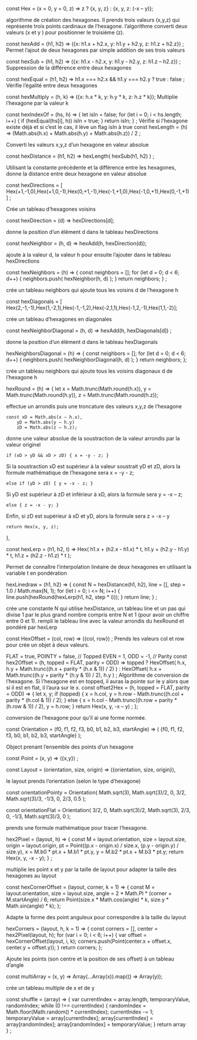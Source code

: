 const Hex = (x = 0, y = 0, z) => z ? {x, y, z} : {x, y, z: (-x – y)};

algorithme de création des hexagones. Il prends trois valeurs (x,y,z) qui représente trois points cardinaux de l’hexagone. l’algorithme converti deux valeurs (x et y ) pour positionner le troisième (z).

const hexAdd = (h1, h2) => ({x: h1.x + h2.x, y: h1.y + h2.y, z: h1.z + h2.z}) ;
Permet l’ajout de deux hexagones par simple addition de ses trois valeurs

const hexSub = (h1, h2) => ({x: h1.x - h2.x, y: h1.y - h2.y, z: h1.z – h2.z}) ;
Suppression de la différence entre deux hexagones

const hexEqual = (h1, h2) => h1.x === h2.x && h1.y === h2.y ? true : false ;
Vérifie l’égalité entre deux hexagones

const hexMultiply = (h, k) => ({x: h.x * k, y: h.y * k, z: h.z * k});
Multiplie l’hexagone par la valeur k

const hexIndexOf = (hs, h) => {
let isIn = false;
     for (let i = 0; i < hs.length; i++) {
	if (hexEqual(hs[i], h)) isIn = true;
     }
 return isIn;
} ;
Vérifie si l’hexagone existe déjà et si c’est le cas, il lève un flag isIn à true
const hexLength = (h) => (Math.abs(h.x) + Math.abs(h.y) + Math.abs(h.z)) / 2 ;

Converti les valeurs x,y,z d’un hexagone en valeur absolue 

const hexDistance = (h1, h2) => hexLength( hexSub(h1, h2) ) ;

Utilisant la constante précédente et la différence entre les hexagones, donne la distance entre deux hexagone en valeur absolue

const hexDirections = [ Hex(+1,-1,0),Hex(+1,0,-1),Hex(0,+1,-1),Hex(-1,+1,0),Hex(-1,0,+1),Hex(0,-1,+1) ] ;

Crée un tableau d’hexagones voisins

const hexDirection = (d) => hexDirections[d];

donne la position d’un élément d dans le tableau hexDirections

const hexNeighbor = (h, d) => hexAdd(h, hexDirection(d));

ajoute à la valeur d, la valeur h pour ensuite l’ajouter dans le tableau hexDirections

const hexNeighbors = (h) => {
	const neighbors = [];
	for (let d = 0; d < 6; d++) {
		neighbors.push( hexNeighbor(h, d) );
	}
	return neighbors;
} ;

crée un tableau neighbors qui ajoute tous les voisins d de l’hexagone h

const hexDiagonals = [ Hex(2,-1,-1),Hex(1,-2,1),Hex(-1,-1,2),Hex(-2,1,1),Hex(-1,2,-1),Hex(1,1,-2)];

crée un tableau d’hexagones en diagonales

const hexNeighborDiagonal = (h, d) => hexAdd(h, hexDiagonals[d]) ;

donne la position d’un élément d dans le tableau  hexDiagonals

hexNeighborsDiagonal = (h) => {
	const neighbors = [];
	for (let d = 0; d < 6; d++) {
		neighbors.push( hexNeighborDiagonal(h, d) );
	}
	return neighbors;
};

crée un tableau neighbors qui ajoute tous les voisins diagonaux d de l’hexagone h

hexRound = (h) => {
	let x = Math.trunc(Math.round(h.x)),
		y = Math.trunc(Math.round(h.y)),
		z = Math.trunc(Math.round(h.z));
    
effectue un arrondis puis une troncature des valeurs x,y,z de l’hexagone

	const xD = Math.abs(x – h.x),
		yD = Math.abs(y – h.y)
		zD = Math.abs(z – h.z);
    
donne une valeur absolue de la soustraction de la valeur arrondis par la valeur originel

	if (xD > yD && xD > zD) { x = -y - z; }
  
Si la soustraction xD est supérieur à la valeur soustrait yD et zD, alors la formule mathématique de l’hexagone sera x = -y - z; 

	else if (yD > zD) { y = -x - z; }
  
Si yD est supérieur à zD et inférieur à xD, alors la formule sera y = -x – z;

	else { z = -x - y; }
  
Enfin, si zD est supérieur à xD et yD, alors la formule sera z = -x – y

	return Hex(x, y, z);
},
	
const hexLerp = (h1, h2, t) => Hex(
	h1.x + (h2.x - h1.x) * t,
	h1.y + (h2.y - h1.y) * t,
	h1.z + (h2.z - h1.z) * t
);

Permet de connaître l’interpolation linéaire de deux hexagones en utilisant la variable t en pondération

hexLinedraw = (h1, h2) => {
	const N = hexDistance(h1, h2),
		line = [],
		step = 1.0 / Math.max(N, 1);
	for (let i = 0; i <= N; i++) {
		line.push(hexRound(hexLerp(h1, h2, step * i)));
	}
	return line;
} ;

crée une constante N qui utilise hexDistance, un tableau line et un pas qui divise 1 par le plus grand nombre compris entre N et 1 (pour avoir un chiffre entre 0 et 1).
rempli le tableau line avec la valeur arrondis du hexRound et pondéré par hexLerp

const HexOffset = (col, row) => ({col, row}) ;
Prends les valeurs col et row pour crée un objet à deux valeurs.

FLAT = true, POINTY = false, // Topped
EVEN = 1, ODD = -1, // Parity
const hex2Offset = (h, topped = FLAT, parity = ODD) => topped ?
	HexOffset(
		h.x,
		h.y + Math.trunc((h.x + parity * (h.x & 1)) / 2)
	) :
	HexOffset(
		h.x + Math.trunc((h.y + parity * (h.y & 1)) / 2),
		h.y
) ;
Algorithme de conversion de l’hexagone. Si l’hexagone est en topped, il auras la pointe sur le y alors que si il est en flat, il l’aura sur le x.
const offset2Hex = (h, topped = FLAT, parity = ODD) => {
	let x, y;
	if (topped) {
		x = h.col,
		y = h.row - Math.trunc((h.col + parity * (h.col & 1)) / 2);
	} else {
		x = h.col - Math.trunc((h.row + parity * (h.row & 1)) / 2),
		y = h.row;
	}
	return Hex(x, y, -x – y) ;
};

conversion de l’hexagone pour qu’il ai une forme normée.

const Orientation = (f0, f1, f2, f3, b0, b1, b2, b3, startAngle) => (
{f0, f1, f2, f3, b0, b1, b2, b3, startAngle}
);

Object prenant l’ensemble des points d’un hexagone

const Point = (x, y) => ({x,y}) ;

const Layout = (orientation, size, origin) => ({orientation, size, origin}),

le layout prends l’orientation (selon le type d’hexagone) 

const orientationPointy = Orientation(
		Math.sqrt(3), Math.sqrt(3)/2, 0, 3/2,
		Math.sqrt(3)/3, -1/3, 0, 2/3,
		0.5
	);
  
const orientationFlat = Orientation(
		3/2, 0, Math.sqrt(3)/2, Math.sqrt(3),
		2/3, 0, -1/3, Math.sqrt(3)/3,
		0
	);
  
prends une formule mathématique pour tracer l’hexagone.

hex2Pixel = (layout, h) => {
	const M = layout.orientation,
		size = layout.size,
		origin = layout.origin,
		pt = Point((p.x - origin.x) / size.x, (p.y - origin.y) / size.y),
		x = M.b0 * pt.x + M.b1 * pt.y,
		y = M.b2 * pt.x + M.b3 * pt.y;
	return Hex(x, y, -x - y);
} ;

multiplie les point x et y par la taille de layout pour adapter la taille des hexagones au layout

const hexCornerOffset = (layout, corner, k = 1) => {
	const M = layout.orientation,
			size = layout.size,
			angle = 2 * Math.PI * (corner + M.startAngle) / 6;
	return Point(size.x * Math.cos(angle) * k, size.y * Math.sin(angle) * k);
};

Adapte la forme des point anguleux pour correspondre à la taille du layout

hexCorners = (layout, h, k = 1) => {
	const corners = [],
		center = hex2Pixel(layout, h);
	for (var i = 0; i < 6; i++) {
		var offset = hexCornerOffset(layout, i, k);
		corners.push(Point(center.x + offset.x, center.y + offset.y));
	}
	return corners;
};

Ajoute les points (son centre et la position de ses offset) à un tableau d’angle

const multiArray = (x, y) => Array(...Array(x)).map(() => Array(y));

crée un tableau multiple de x et de y

const shuffle = (array) => {
	var currentIndex = array.length, temporaryValue, randomIndex;
	while (0 !== currentIndex) {
		randomIndex = Math.floor(Math.random() * currentIndex);
		currentIndex -= 1;
		temporaryValue = array[currentIndex];
		array[currentIndex] = array[randomIndex];
		array[randomIndex] = temporaryValue;
	}
	return array
} ;
